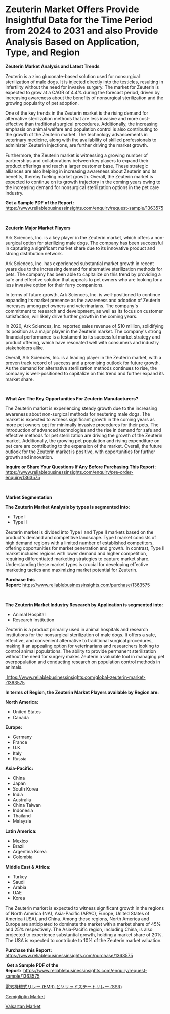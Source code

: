 <p><h1>Zeuterin Market Offers Provide Insightful Data for the Time Period from 2024 to 2031 and also Provide Analysis Based on Application, Type, and Region</h1></p><p><strong>Zeuterin Market Analysis and Latest Trends</strong></p>
<p><p>Zeuterin is a zinc gluconate-based solution used for nonsurgical sterilization of male dogs. It is injected directly into the testicles, resulting in infertility without the need for invasive surgery. The market for Zeuterin is expected to grow at a CAGR of 4.4% during the forecast period, driven by increasing awareness about the benefits of nonsurgical sterilization and the growing popularity of pet adoption.</p><p>One of the key trends in the Zeuterin market is the rising demand for alternative sterilization methods that are less invasive and more cost-effective than traditional surgical procedures. Additionally, the increasing emphasis on animal welfare and population control is also contributing to the growth of the Zeuterin market. The technology advancements in veterinary medicine, along with the availability of skilled professionals to administer Zeuterin injections, are further driving the market growth.</p><p>Furthermore, the Zeuterin market is witnessing a growing number of partnerships and collaborations between key players to expand their product offerings and reach a larger customer base. These strategic alliances are also helping in increasing awareness about Zeuterin and its benefits, thereby fueling market growth. Overall, the Zeuterin market is expected to continue on its growth trajectory in the coming years owing to the increasing demand for nonsurgical sterilization options in the pet care industry.</p></p>
<p><strong>Get a Sample PDF of the Report:&nbsp;</strong> <a href="https://www.reliablebusinessinsights.com/enquiry/request-sample/1363575">https://www.reliablebusinessinsights.com/enquiry/request-sample/1363575</a></p>
<p>&nbsp;</p>
<p><strong>Zeuterin Major Market Players</strong></p>
<p><p>Ark Sciences, Inc. is a key player in the Zeuterin market, which offers a non-surgical option for sterilizing male dogs. The company has been successful in capturing a significant market share due to its innovative product and strong distribution network. </p><p>Ark Sciences, Inc. has experienced substantial market growth in recent years due to the increasing demand for alternative sterilization methods for pets. The company has been able to capitalize on this trend by providing a safe and effective solution that appeals to pet owners who are looking for a less invasive option for their furry companions.</p><p>In terms of future growth, Ark Sciences, Inc. is well-positioned to continue expanding its market presence as the awareness and adoption of Zeuterin increases among pet owners and veterinarians. The company's commitment to research and development, as well as its focus on customer satisfaction, will likely drive further growth in the coming years.</p><p>In 2020, Ark Sciences, Inc. reported sales revenue of $10 million, solidifying its position as a major player in the Zeuterin market. The company's strong financial performance is a testament to its successful market strategy and product offering, which have resonated well with consumers and industry stakeholders alike.</p><p>Overall, Ark Sciences, Inc. is a leading player in the Zeuterin market, with a proven track record of success and a promising outlook for future growth. As the demand for alternative sterilization methods continues to rise, the company is well-positioned to capitalize on this trend and further expand its market share.</p></p>
<p>&nbsp;</p>
<p><strong>What Are The Key Opportunities For Zeuterin Manufacturers?</strong></p>
<p><p>The Zeuterin market is experiencing steady growth due to the increasing awareness about non-surgical methods for neutering male dogs. The market is expected to witness significant growth in the coming years as more pet owners opt for minimally invasive procedures for their pets. The introduction of advanced technologies and the rise in demand for safe and effective methods for pet sterilization are driving the growth of the Zeuterin market. Additionally, the growing pet population and rising expenditure on pet care are contributing to the expansion of the market. Overall, the future outlook for the Zeuterin market is positive, with opportunities for further growth and innovation.</p></p>
<p><strong>Inquire or Share Your Questions If Any Before Purchasing This Report:</strong> <a href="https://www.reliablebusinessinsights.com/enquiry/pre-order-enquiry/1363575">https://www.reliablebusinessinsights.com/enquiry/pre-order-enquiry/1363575</a></p>
<p>&nbsp;</p>
<p><strong>Market Segmentation</strong></p>
<p><strong>The Zeuterin Market Analysis by types is segmented into:</strong></p>
<p><ul><li>Type I</li><li>Type II</li></ul></p>
<p><p>Zeuterin market is divided into Type I and Type II markets based on the product's demand and competitive landscape. Type I market consists of high demand regions with a limited number of established competitors, offering opportunities for market penetration and growth. In contrast, Type II market includes regions with lower demand and higher competition, requiring differentiated marketing strategies to capture market share. Understanding these market types is crucial for developing effective marketing tactics and maximizing market potential for Zeuterin.</p></p>
<p><strong>Purchase this Report:&nbsp;</strong><a href="https://www.reliablebusinessinsights.com/purchase/1363575">https://www.reliablebusinessinsights.com/purchase/1363575</a></p>
<p>&nbsp;</p>
<p><strong>The Zeuterin Market Industry Research by Application is segmented into:</strong></p>
<p><ul><li>Animal Hospital</li><li>Research Institution</li></ul></p>
<p><p>Zeuterin is a product primarily used in animal hospitals and research institutions for the nonsurgical sterilization of male dogs. It offers a safe, effective, and convenient alternative to traditional surgical procedures, making it an appealing option for veterinarians and researchers looking to control animal populations. The ability to provide permanent sterilization without the need for surgery makes Zeuterin a valuable tool in managing pet overpopulation and conducting research on population control methods in animals.</p></p>
<p><a href="https://www.reliablebusinessinsights.com/global-zeuterin-market-r1363575">&nbsp;https://www.reliablebusinessinsights.com/global-zeuterin-market-r1363575</a></p>
<p><strong>In terms of Region, the Zeuterin Market Players available by Region are:</strong></p>
<p>
    <p> <strong> North America: </strong>
        <ul>
            <li>United States</li>
            <li>Canada</li>
        </ul>
        </p> 
    <p> <strong> Europe: </strong>
        <ul>
            <li>Germany</li>
            <li>France</li>
            <li>U.K.</li>
            <li>Italy</li>
            <li>Russia</li>
        </ul>
        </p> 
    <p> <strong> Asia-Pacific: </strong>
        <ul>
            <li>China</li>
            <li>Japan</li>
            <li>South Korea</li>
            <li>India</li>
            <li>Australia</li>
            <li>China Taiwan</li>
            <li>Indonesia</li>
            <li>Thailand</li>
            <li>Malaysia</li>
        </ul>
        </p> 
    <p> <strong> Latin America: </strong>
        <ul>
            <li>Mexico</li>
            <li>Brazil</li>
            <li>Argentina Korea</li>
            <li>Colombia</li>
        </ul>
        </p> 
    <p> <strong> Middle East & Africa: </strong>
        <ul>
            <li>Turkey</li>
            <li>Saudi</li>
            <li>Arabia</li>
            <li>UAE</li>
            <li>Korea</li>
        </ul>
    </p>
    </p>
<p><p>The Zeuterin market is expected to witness significant growth in the regions of North America (NA), Asia-Pacific (APAC), Europe, United States of America (USA), and China. Among these regions, North America and Europe are anticipated to dominate the market with a market share of 45% and 25% respectively. The Asia-Pacific region, including China, is also projected to experience substantial growth, holding a market share of 20%. The USA is expected to contribute to 10% of the Zeuterin market valuation.</p></p>
<p><strong>Purchase this Report: </strong><a href="https://www.reliablebusinessinsights.com/purchase/1363575">https://www.reliablebusinessinsights.com/purchase/1363575</a></p>
<p>&nbsp;<strong>Get a Sample PDF of the Report:&nbsp;&nbsp;</strong><a href="https://www.reliablebusinessinsights.com/enquiry/request-sample/1363575">https://www.reliablebusinessinsights.com/enquiry/request-sample/1363575</a></p>
<p><strong></strong></p>
<p><p><a href="https://github.com/LizaHeller2023/Market-Research-Report-List-1/blob/main/1669718178381.md">電気機械式リレー (EMR) とソリッドステートリレー (SSR)</a></p><p><a href="https://github.com/anggakarna133/Market-Research-Report-List-1/blob/main/gemigliptin-market.md">Gemigliptin Market</a></p><p><a href="https://github.com/sleepman642/Market-Research-Report-List-1/blob/main/valsartan-market.md">Valsartan Market</a></p></p>